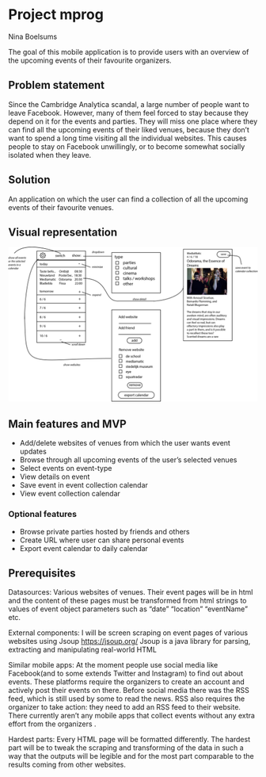 # Project mprog
Nina Boelsums

The goal of this mobile application is to provide users with an overview of the upcoming events of their favourite organizers.

## Problem statement
Since the Cambridge Analytica scandal, a large number of people want to leave Facebook. However, many of them feel forced to stay because they depend on it for the events and parties. They will miss one place where they can find all the upcoming events of their liked venues, because they don’t want to spend a long time visiting all the individual websites. This causes people to stay on Facebook unwillingly, or to become somewhat socially isolated when they leave.

## Solution
An application on which the user can find a collection of all the upcoming events of their favourite venues.

## Visual representation
![](/doc/sketch.png)

## Main features and MVP
-	Add/delete websites of venues from which the user wants event updates
-	Browse through all upcoming events of the user’s selected venues
-	Select events on event-type
-	View details on event
-	Save event in event collection calendar
-	View event collection calendar

### Optional features
-	Browse private parties hosted by friends and others
-	Create URL where user can share personal events
-	Export event calendar to daily calendar

## Prerequisites
Datasources: Various websites of venues. Their event pages will be in html and the content of these pages must be transformed from html strings to values of event object parameters such as “date” “location” “eventName” etc.

External components: I will be screen scraping on event pages of various websites using Jsoup https://jsoup.org/ Jsoup is a java library for parsing, extracting and manipulating real-world HTML

Similar mobile apps: At the moment people use social media like Facebook(and to some extends Twitter and Instagram) to find out about events. These platforms require the organizers to create an account and actively post their events on there. Before social media there was the RSS feed, which is still used by some to read the news. RSS also requires the organizer to take action: they need to add an RSS feed to their website. There currently aren’t any mobile apps that collect events without any extra effort from the organizers .

Hardest parts: Every HTML page will be formatted differently. The hardest part will be to tweak the scraping and transforming of the data in such a way that the outputs will be legible and for the most part comparable to the results coming from other websites.


